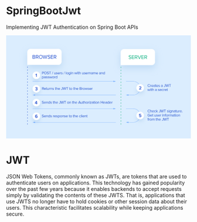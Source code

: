 # SpringBootJwt
Implementing JWT Authentication on Spring Boot APIs


![img](https://raw.githubusercontent.com/GharbiAyoub/SpringBootJwt/master/JWT.png)

# JWT
JSON Web Tokens, commonly known as JWTs, are tokens that are used to authenticate users on applications. This technology has gained popularity over the past few years because it enables backends to accept requests simply by validating the contents of these JWTS. That is, applications that use JWTS no longer have to hold cookies or other session data about their users. This characteristic facilitates scalability while keeping applications secure.
